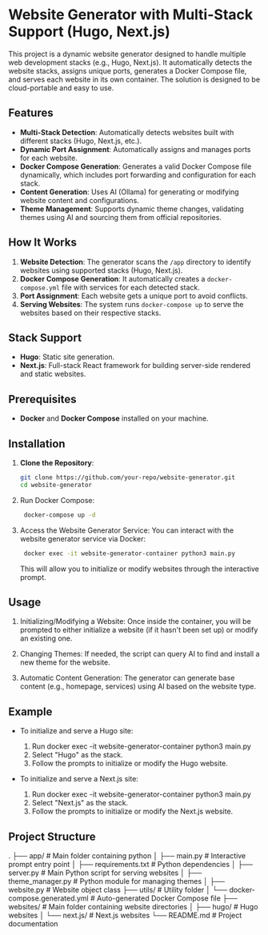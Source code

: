 # Website Generator with Multi-Stack Support (Hugo, Next.js)

This project is a dynamic website generator designed to handle multiple web development stacks (e.g., Hugo, Next.js). It automatically detects the website stacks, assigns unique ports, generates a Docker Compose file, and serves each website in its own container. The solution is designed to be cloud-portable and easy to use.

## Features
- **Multi-Stack Detection**: Automatically detects websites built with different stacks (Hugo, Next.js, etc.).
- **Dynamic Port Assignment**: Automatically assigns and manages ports for each website.
- **Docker Compose Generation**: Generates a valid Docker Compose file dynamically, which includes port forwarding and configuration for each stack.
- **Content Generation**: Uses AI (Ollama) for generating or modifying website content and configurations.
- **Theme Management**: Supports dynamic theme changes, validating themes using AI and sourcing them from official repositories.

## How It Works
1. **Website Detection**: The generator scans the `/app` directory to identify websites using supported stacks (Hugo, Next.js).
2. **Docker Compose Generation**: It automatically creates a `docker-compose.yml` file with services for each detected stack.
3. **Port Assignment**: Each website gets a unique port to avoid conflicts.
4. **Serving Websites**: The system runs `docker-compose up` to serve the websites based on their respective stacks.

## Stack Support
- **Hugo**: Static site generation.
- **Next.js**: Full-stack React framework for building server-side rendered and static websites.

## Prerequisites
- **Docker** and **Docker Compose** installed on your machine.

## Installation

1. **Clone the Repository**:
   ```bash
   git clone https://github.com/your-repo/website-generator.git
   cd website-generator
	 ```

2. Run Docker Compose:
   ```bash
    docker-compose up -d
	 ```

3. Access the Website Generator Service:
   You can interact with the website generator service via Docker:
   ```bash
    docker exec -it website-generator-container python3 main.py
	 ```

    This will allow you to initialize or modify websites through the interactive prompt.


## Usage

1. Initializing/Modifying a Website:
    Once inside the container, you will be prompted to either initialize a website (if it hasn't been set up) or modify an existing one.
   
2. Changing Themes:
    If needed, the script can query AI to find and install a new theme for the website.

3. Automatic Content Generation:
    The generator can generate base content (e.g., homepage, services) using AI based on the website type.


## Example

- To initialize and serve a Hugo site:
    1. Run docker exec -it website-generator-container python3 main.py
    2. Select "Hugo" as the stack.
    3. Follow the prompts to initialize or modify the Hugo website.

- To initialize and serve a Next.js site:
    1. Run docker exec -it website-generator-container python3 main.py
    2. Select "Next.js" as the stack.
    3. Follow the prompts to initialize or modify the Next.js website.

## Project Structure
.
├── app/                              # Main folder containing python
│   ├── main.py                       # Interactive prompt entry point
│   ├── requirements.txt              # Python dependencies
│   ├── server.py                     # Main Python script for serving websites
│   ├── theme_manager.py              # Python module for managing themes
│   ├── website.py                    # Website object class
├── utils/                            # Utility folder
│   └── docker-compose.generated.yml  # Auto-generated Docker Compose file
├── websites/                         # Main folder containing website directories
│   ├── hugo/                         # Hugo websites
│   └── next.js/                      # Next.js websites
└── README.md                         # Project documentation

